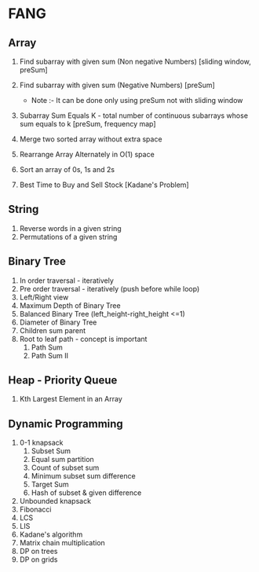 # FANG

## Array
1. Find subarray with given sum (Non negative Numbers) [sliding window, preSum]
2. Find subarray with given sum (Negative Numbers) [preSum]
    -   Note  :- It can be done only using preSum not with sliding window
3. Subarray Sum Equals K - total number of continuous subarrays whose sum equals to k [preSum, frequency map]
4. Merge two sorted array without extra space
5. Rearrange Array Alternately in O(1) space
6. Sort an array of 0s, 1s and 2s

7. Best Time to Buy and Sell Stock [Kadane's Problem]

## String
1. Reverse words in a given string
2. Permutations of a given string

## Binary Tree
1. In order traversal - iteratively
2. Pre order traversal - iteratively (push before while loop)
3. Left/Right view
4. Maximum Depth of Binary Tree
5. Balanced Binary Tree (left_height-right_height <=1)
6. Diameter of Binary Tree
7. Children sum parent
8. Root to leaf path - concept is important
    1. Path Sum
    2. Path Sum II
    
## Heap - Priority Queue
1. Kth Largest Element in an Array

## Dynamic Programming
1. 0-1 knapsack
    1. Subset Sum
    2. Equal sum partition
    3. Count of subset sum
    4. Minimum subset sum difference
    5. Target Sum
    6. Hash of subset & given difference
2. Unbounded knapsack
3. Fibonacci
4. LCS
5. LIS
6. Kadane's algorithm
7. Matrix chain multiplication
8. DP on trees
9. DP on grids

